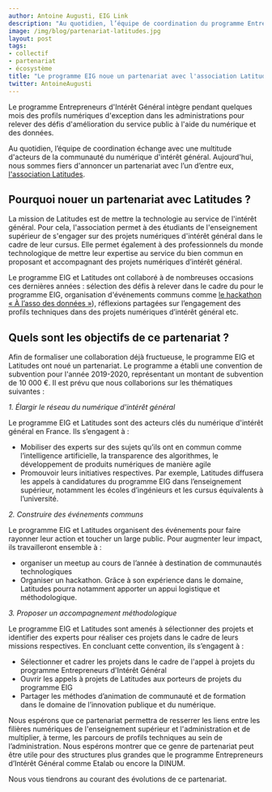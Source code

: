 ```yaml
---
author: Antoine Augusti, EIG Link
description: "Au quotidien, l’équipe de coordination du programme Entrepreneurs d'Intérêt Général échange avec une multitude d'acteurs de la communauté du numérique d'intérêt général. Aujourd'hui, nous sommes fiers d'annoncer un partenariat avec l'association Latitudes"
image: /img/blog/partenariat-latitudes.jpg
layout: post
tags:
- collectif
- partenariat 
- écosystème
title: "Le programme EIG noue un partenariat avec l'association Latitudes"
twitter: AntoineAugusti
---
```


Le programme Entrepreneurs d'Intérêt Général  intègre pendant quelques mois des profils numériques d'exception dans les administrations pour relever des défis d'amélioration du service public à l'aide du numérique et des données. 

Au quotidien, l’équipe de coordination échange avec une multitude d'acteurs de la communauté du numérique d'intérêt général. Aujourd'hui, nous sommes fiers d'annoncer un partenariat avec l’un d’entre eux, [l'association Latitudes](https://www.latitudes.cc).

## Pourquoi nouer un partenariat avec Latitudes ? 

La mission de Latitudes est de mettre la technologie au service de l'intérêt général. Pour cela, l'association permet à des étudiants de l'enseignement supérieur de s'engager sur des projets numériques d'intérêt général dans le cadre de leur cursus. Elle permet également à des professionnels du monde technologique de mettre leur expertise au service du bien commun en proposant et accompagnant des projets numériques d’intérêt général. 

Le programme EIG et Latitudes ont collaboré à de nombreuses occasions ces dernières années : sélection des défis à relever dans le cadre du pour le programme EIG, organisation d'événements communs comme [le hackathon « À l’asso des données »](https://www.etalab.gouv.fr/hackathon-a-lasso-des-donnees)), réflexions partagées sur l’engagement des profils techniques dans des projets numériques d’intérêt général etc.

## Quels sont les objectifs de ce partenariat ?

Afin de formaliser une collaboration déjà fructueuse, le programme EIG et Latitudes ont noué un partenariat. Le programme a établi une convention de subvention pour l'année 2019-2020, représentant un montant de subvention de 10 000 €. Il est prévu que nous collaborions sur les thématiques suivantes :

_1. Élargir le réseau du numérique d'intérêt général_

Le programme EIG et Latitudes sont des acteurs clés du numérique d'intérêt général en France. Ils s’engagent à  :

*   Mobiliser des experts sur des sujets qu’ils ont en commun comme l’intelligence artificielle, la transparence des algorithmes, le développement de produits numériques de manière agile&nbsp;
*   Promouvoir leurs initiatives respectives. Par exemple, Latitudes diffusera les appels à candidatures du programme EIG dans l’enseignement supérieur, notamment les écoles d’ingénieurs et les cursus équivalents à l’université.

_2. Construire des événements communs_

Le programme EIG et Latitudes organisent des événements pour faire rayonner leur action et toucher un large public. Pour augmenter leur impact, ils travailleront ensemble à  :


*   organiser un meetup au cours de l’année à destination de communautés technologiques&nbsp;
*   Organiser un hackathon. Grâce à son expérience dans le domaine, Latitudes pourra notamment apporter un appui logistique et méthodologique.

_3. Proposer un accompagnement méthodologique_

Le programme EIG et Latitudes sont amenés à sélectionner des projets et identifier des experts pour réaliser ces projets dans le cadre de leurs missions respectives. En concluant cette convention, ils s’engagent à :


*   Sélectionner et cadrer les projets dans le cadre de l'appel à projets du programme Entrepreneurs d'Intérêt Général&nbsp;
*   Ouvrir les appels à projets de Latitudes aux porteurs de projets du programme EIG&nbsp;
*   Partager les méthodes d’animation de communauté et de formation dans le domaine de l’innovation publique et du numérique.

Nous espérons que ce partenariat permettra de resserrer les liens entre les filières numériques de l'enseignement supérieur et l'administration et de multiplier, à terme, les parcours de profils techniques au sein de l’administration. Nous espérons montrer que ce genre de partenariat peut être utile pour des structures plus grandes que le programme Entrepreneurs d’Intérêt Général comme Etalab ou encore la DINUM.

Nous vous tiendrons au courant des évolutions de ce partenariat.
